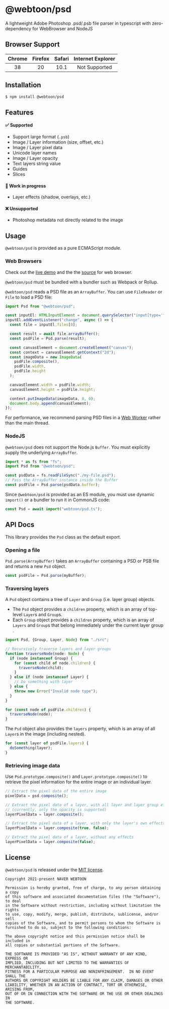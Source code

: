 # @webtoon/psd

A lightweight Adobe Photoshop .psd/.psb file parser in typescript with zero-dependency for WebBrowser and NodeJS

## Browser Support

| Chrome | Firefox | Safari | Internet Explorer |
| :----: | :-----: | :----: | :---------------: |
|   38   |   20    |  10.1  |   Not Supported   |

## Installation

```bash
$ npm install @webtoon/psd
```

## Features

#### ✅ Supported

- Support large format (`.psb`)
- Image / Layer information (size, offset, etc.)
- Image / Layer pixel data
- Unicode layer names
- Image / Layer opacity
- Text layers string value
- Guides
- Slices

#### 🚧 Work in progress

- Layer effects (shadow, overlays, etc.)

#### ❌ Unsupported

- Photoshop metadata not directly related to the image

## Usage

`@webtoon/psd` is provided as a pure ECMAScript module.

### Web Browsers

Check out the [live demo](https://webtoon.github.io/psd) and the the [source](https://github.com/webtoon/psd/tree/master/examples/browser) for web browser.

`@webtoon/psd` must be bundled with a bundler such as Webpack or Rollup.

`@webtoon/psd` reads a PSD file as an `ArrayBuffer`. You can use `FileReader` or `File` to load a PSD file:

```ts
import Psd from "@webtoon/psd";

const inputEl: HTMLInputElement = document.querySelector("input[type='file']");
inputEl.addEventListener("change", async () => {
  const file = inputEl.files[0];

  const result = await file.arrayBuffer();
  const psdFile = Psd.parse(result);

  const canvasElement = document.createElement("canvas");
  const context = canvasElement.getContext("2d");
  const imageData = new ImageData(
    psdFile.composite(),
    psdFile.width,
    psdFile.height
  );

  canvasElement.width = psdFile.width;
  canvasElement.height = psdFile.height;

  context.putImageData(imageData, 0, 0);
  document.body.append(canvasElement);
});
```

For performance, we recommend parsing PSD files in a [Web Worker](https://developer.mozilla.org/docs/Web/API/Web_Workers_API) rather than the main thread.

### NodeJS

`@webtoon/psd` does not support the Node.js `Buffer`. You must explicitly supply the underlying `ArrayBuffer`.

```ts
import * as fs from "fs";
import Psd from "@webtoon/psd";

const psdData = fs.readFileSync("./my-file.psd");
// Pass the ArrayBuffer instance inside the Buffer
const psdFile = Psd.parse(psdData.buffer);
```

Since `@webtoon/psd` is provided as an ES module, you must use dynamic `import()` or a bundler to run it in CommonJS code:

```ts
const Psd = await import("webtoon/psd.ts");
```

## API Docs

This library provides the `Psd` class as the default export.

### Opening a file

`Psd.parse(ArrayBuffer)` takes an `ArrayBuffer` containing a PSD or PSB file and returns a new `Psd` object.

```ts
const psdFile = Psd.parse(myBuffer);
```

### Traversing layers

A `Psd` object contains a tree of `Layer` and `Group` (i.e. layer group) objects.

- The `Psd` object provides a `children` property, which is an array of top-level `Layer`s and `Group`s.
- Each `Group` object provides a `children` property, which is an array of `Layers` and `Group`s that belong immediately under the current layer group .

```ts
import Psd, {Group, Layer, Node} from "./src";

// Recursively traverse layers and layer groups
function traverseNode(node: Node) {
  if (node instanceof Group) {
    for (const child of node.children) {
      traverseNode(child);
    }
  } else if (node instanceof Layer) {
    // Do something with layer
  } else {
    throw new Error("Invalid node type");
  }
}

for (const node of psdFile.children) {
  traverseNode(node);
}
```

The `Psd` object also provides the `layers` property, which is an array of all `Layer`s in the image (including nested).

```ts
for (const layer of psdFile.layers) {
  doSomething(layer);
}
```

### Retrieving image data

Use `Psd.prototype.composite()` and `Layer.prototype.composite()` to retrieve the pixel information for the entire image or an individual layer.

```ts
// Extract the pixel data of the entire image
pixelData = psd.composite();

// Extract the pixel data of a layer, with all layer and layer group effects applied
// (currently, only the opacity is supported)
layerPixelData = layer.composite();

// Extract the pixel data of a layer, with only the layer's own effects applied
layerPixelData = layer.composite(true, false);

// Extract the pixel data of a layer, without any effects
layerPixelData = layer.composite(false);
```

## License

`@webtoon/psd` is released under the [MIT license](https://github.com/webtoon/psd/blob/master/LICENSE).

```
Copyright 2021-present NAVER WEBTOON

Permission is hereby granted, free of charge, to any person obtaining a copy
of this software and associated documentation files (the "Software"), to deal
in the Software without restriction, including without limitation the rights
to use, copy, modify, merge, publish, distribute, sublicense, and/or sell
copies of the Software, and to permit persons to whom the Software is
furnished to do so, subject to the following conditions:

The above copyright notice and this permission notice shall be included in
all copies or substantial portions of the Software.

THE SOFTWARE IS PROVIDED "AS IS", WITHOUT WARRANTY OF ANY KIND, EXPRESS OR
IMPLIED, INCLUDING BUT NOT LIMITED TO THE WARRANTIES OF MERCHANTABILITY,
FITNESS FOR A PARTICULAR PURPOSE AND NONINFRINGEMENT.  IN NO EVENT SHALL THE
AUTHORS OR COPYRIGHT HOLDERS BE LIABLE FOR ANY CLAIM, DAMAGES OR OTHER
LIABILITY, WHETHER IN AN ACTION OF CONTRACT, TORT OR OTHERWISE, ARISING FROM,
OUT OF OR IN CONNECTION WITH THE SOFTWARE OR THE USE OR OTHER DEALINGS IN
THE SOFTWARE.
```
